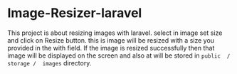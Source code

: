 # Image-Resizer-laravel
This project is about resizing images with laravel. select in image set size and click on Resize button. this is image will be resized with a size you provided in the with field. If the image is resized successfully then that image will be displayed on the screen and also at will be stored in `` public  / storage /  images ``  directory.
